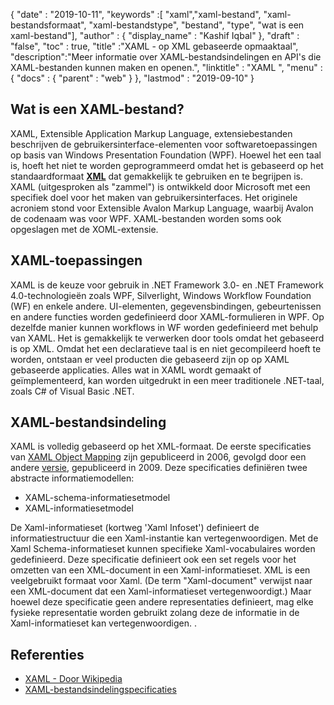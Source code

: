 {
  "date" : "2019-10-11",
  "keywords" :[ "xaml","xaml-bestand", "xaml-bestandsformaat", "xaml-bestandstype", "bestand", "type", "wat is een xaml-bestand"],
  "author" : {
    "display_name" : "Kashif Iqbal"
},
  "draft" : "false",
  "toc" : true,
  "title" :"XAML - op XML gebaseerde opmaaktaal",
  "description":"Meer informatie over XAML-bestandsindelingen en API's die XAML-bestanden kunnen maken en openen.",
  "linktitle" : "XAML ",
  "menu" : {
    "docs" : {
      "parent" : "web"
}
},
  "lastmod" : "2019-09-10"
}

## Wat is een XAML-bestand?

XAML, Extensible Application Markup Language, extensiebestanden beschrijven de gebruikersinterface-elementen voor softwaretoepassingen op basis van Windows Presentation Foundation (WPF). Hoewel het een taal is, hoeft het niet te worden geprogrammeerd omdat het is gebaseerd op het standaardformaat **[XML](/nl/web/xml/)** dat gemakkelijk te gebruiken en te begrijpen is. XAML (uitgesproken als "zammel") is ontwikkeld door Microsoft met een specifiek doel voor het maken van gebruikersinterfaces. Het originele acroniem stond voor Extensible Avalon Markup Language, waarbij Avalon de codenaam was voor WPF. XAML-bestanden worden soms ook opgeslagen met de XOML-extensie.

## XAML-toepassingen

XAML is de keuze voor gebruik in .NET Framework 3.0- en .NET Framework 4.0-technologieën zoals WPF, Silverlight, Windows Workflow Foundation (WF) en enkele andere. UI-elementen, gegevensbindingen, gebeurtenissen en andere functies worden gedefinieerd door XAML-formulieren in WPF. Op dezelfde manier kunnen workflows in WF worden gedefinieerd met behulp van XAML. Het is gemakkelijk te verwerken door tools omdat het gebaseerd is op XML. Omdat het een declaratieve taal is en niet gecompileerd hoeft te worden, ontstaan er veel producten die gebaseerd zijn op op XAML gebaseerde applicaties. Alles wat in XAML wordt gemaakt of geïmplementeerd, kan worden uitgedrukt in een meer traditionele .NET-taal, zoals C# of Visual Basic .NET.

## XAML-bestandsindeling

XAML is volledig gebaseerd op het XML-formaat. De eerste specificaties van [XAML Object Mapping](https://download.microsoft.com/download/0/A/6/0A6F7755-9AF5-448B-907D-13985ACCF53E/%5BMS-XAML%5D.pdf) zijn gepubliceerd in 2006, gevolgd door een andere [versie](http://download.microsoft.com/download/0/A/6/0A6F7755-9AF5-448B-907D-13985ACCF53E/%5BMS-XAML-2009%5D.pdf), gepubliceerd in 2009. Deze specificaties definiëren twee abstracte informatiemodellen:

* XAML-schema-informatiesetmodel
* XAML-informatiesetmodel

De Xaml-informatieset (kortweg 'Xaml Infoset') definieert de informatiestructuur die een Xaml-instantie kan vertegenwoordigen. Met de Xaml Schema-informatieset kunnen specifieke Xaml-vocabulaires worden gedefinieerd. Deze specificatie definieert ook een set regels voor het omzetten van een XML-document in een Xaml-informatieset. XML is een veelgebruikt formaat voor Xaml. (De term "Xaml-document" verwijst naar een XML-document dat een Xaml-informatieset vertegenwoordigt.) Maar hoewel deze specificatie geen andere representaties definieert, mag elke fysieke representatie worden gebruikt zolang deze de informatie in de Xaml-informatieset kan vertegenwoordigen. .

## Referenties

* [XAML - Door Wikipedia](https://en.wikipedia.org/wiki/Extensible_Application_Markup_Language)
* [XAML-bestandsindelingspecificaties](http://download.microsoft.com/download/0/A/6/0A6F7755-9AF5-448B-907D-13985ACCF53E/%5BMS-XAML-2009%5D.pdf)

